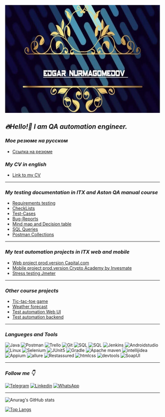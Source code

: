 
<Img src="https://github.com/edgar8686/git-gui/blob/main/photo_2023-06-06_12-19-15.jpg?raw=true" Width="850" Height="350">

## ***:fire:Hello!:wave: I am QA automation engineer.***
### *Moe резюме на русском*

+ [Ссылка на резюме]()

### *My CV in english*

+ [Link to my CV]()
___
### ***My testing documentation in ITX and Aston QA manual course***
+ [Requirements testing]()
+ [CheckLists]()
+ [Test-Cases]()
+ [Bug-Reports]()
+ [Mind map and Decision table]()
+ [SQL Queries]()
+ [Postman Collections]()
___
### ***My test automation projects in ITX web and mobile***
+ [Web project prod.version Capital.com]()
+ [Mobile project prod.version Crypto Academy by Invesmate](https://github.com/edgar8686/Test_Appium_Mobile)
+ [Stress testing Jmeter]()
___
### ***Other course projects***
+ [Tic-tac-toe game](https://github.com/edgar8686/GB/blob/master/src/Lesson4_Project_X_Y/ProjectXY.java)
+ [Weather forecast](https://github.com/edgar8686/JavaCore_project/tree/master/src/main/java/Project)
+ [Test automation Web UI](https://github.com/edgar8686/Maven_project/tree/master/src/test/java/org/example/project)
+ [Test automation backend](https://github.com/edgar8686/Project_backend_Java)
___
### ***Langueges and Tools***
![Java](https://img.shields.io/badge/-Java-090909?style=for-the-badge&logo=java)
![Postman](https://img.shields.io/badge/-Postman-090909?style=for-the-badge&logo=postman)
![Trello](https://img.shields.io/badge/-trello-090909?style=for-the-badge&logo=trello)
![Git](https://img.shields.io/badge/-git-090909?style=for-the-badge&logo=git)
![SQL](https://img.shields.io/badge/-postgresql-090909?style=for-the-badge&logo=postgresql)
![SQL](https://img.shields.io/badge/-oracledatabase-090909?style=for-the-badge&logo=oracle)
![Jenkins](https://img.shields.io/badge/-jenkins-090909?style=for-the-badge&logo=jenkins)
![Androidstudio](https://img.shields.io/badge/-androidstudio-090909?style=for-the-badge&logo=androidstudio)
![Linux](https://img.shields.io/badge/-linux-090909?style=for-the-badge&logo=linux)
![Selenium](https://img.shields.io/badge/-selenium-090909?style=for-the-badge&logo=selenium)
![JUnit5](https://img.shields.io/badge/-junit5-090909?style=for-the-badge&logo=junit5)
![Gradle](https://img.shields.io/badge/-gradle-090909?style=for-the-badge&logo=gradle)
![Apache maven](https://img.shields.io/badge/-ApacheMaven-090909?style=for-the-badge&logo=apachemaven)
![intellijidea](https://img.shields.io/badge/-Intellijidea-090909?style=for-the-badge&logo=intellijidea)
![Appium](https://img.shields.io/badge/-appium-090909?style=for-the-badge&logo=appium)
![allure](https://img.shields.io/badge/-allure-090909?style=for-the-badge&logo=allure)
![Restassured](https://img.shields.io/badge/-restassured-090909?style=for-the-badge&logo=restassured)
![htmlcss](https://img.shields.io/badge/-htmlcss-090909?style=for-the-badge&logo=htmlcss)
![devtools](https://img.shields.io/badge/-devtools-090909?style=for-the-badge&logo=devtools)
![SoapUI](https://img.shields.io/badge/-soapUI-090909?style=for-the-badge&logo=SoapUI)
___
### ***Follow me :point_down:***
[![Telegram](https://img.shields.io/badge/-telegram-090909?style=for-the-badge&logo=telegram)](https://t.me/Edgar186)
[![Linkedin](https://img.shields.io/badge/-linkedin-090909?style=for-the-badge&logo=linkedin)]()
[![WhatsApp](https://img.shields.io/badge/-WhatsApp-090909?style=for-the-badge&logo=whatsapp)](https://wa.me/79324194220?text=%D0%9F%D1%80%D0%B8%D0%B2%D0%B5%D1%82!%20%F0%9F%91%8B%20%D0%9C%D0%B5%D0%BD%D1%8F%20%D0%B8%D0%BD%D1%82%D0%B5%D1%80%D0%B5%D1%81%D1%83%D0%B5%D1%82...)
___
![Anurag's GitHub stats](https://github-readme-stats.vercel.app/api?username=edgar8686&show_icons=true&theme=merko)

[![Top Langs](https://github-readme-stats.vercel.app/api/top-langs/?username=edgar8686&layout=compact)](https://github.com/anuraghazra/github-readme-stats)